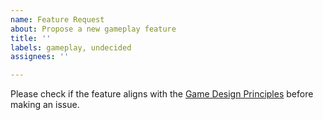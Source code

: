 ```yaml
---
name: Feature Request
about: Propose a new gameplay feature
title: ''
labels: gameplay, undecided
assignees: ''

---
```


Please check if the feature aligns with the [Game Design Principles](https://github.com/PixelGuys/Cubyz/blob/master/GAME_DESIGN_PRINCIPLES.md) before making an issue.
